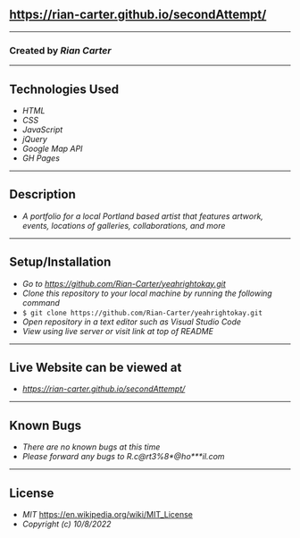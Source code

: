 ## **https://rian-carter.github.io/secondAttempt/**
---
### Created by _**Rian Carter**_
---
## Technologies Used
* _HTML_
* _CSS_
* _JavaScript_
* _jQuery_
* _Google Map API_
* _GH Pages_
---
## Description
* _A portfolio for a local Portland based artist that features artwork, events, locations of galleries, collaborations, and more_
---
## Setup/Installation
* _Go to https://github.com/Rian-Carter/yeahrightokay.git_
* _Clone this repository to your local machine by running the following command_
* `$ git clone https://github.com/Rian-Carter/yeahrightokay.git`
* _Open repository in a text editor such as Visual Studio Code_
* _View using live server or visit link at top of README_
---
## Live Website can be viewed at
* _https://rian-carter.github.io/secondAttempt/_
---
## Known Bugs
* _There are no known bugs at this time_
* _Please forward any bugs to R.c@rt3%8*@ho***il.com_
---
## License
* _MIT_ https://en.wikipedia.org/wiki/MIT_License
* _Copyright (c) 10/8/2022_